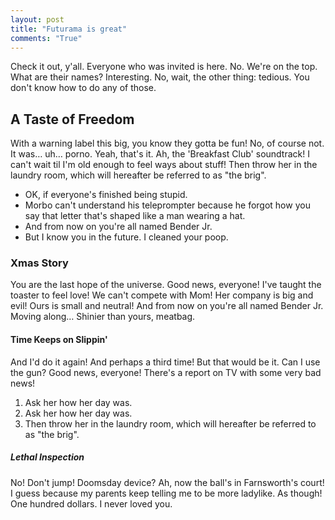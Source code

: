 ```yaml
---
layout: post
title: "Futurama is great"
comments: "True"
---
```

<p>Check it out, y'all. Everyone who was invited is here. No. We're on the top. What are their names? Interesting. No, wait, the other thing: tedious. You don't know how to do any of those.</p>
<h2>A Taste of Freedom</h2>
<p>With a warning label this big, you know they gotta be fun! No, of course not. It was&hellip; uh&hellip; porno. Yeah, that's it. Ah, the 'Breakfast Club' soundtrack!  I can't wait til I'm old enough to feel ways about stuff! Then throw her in the laundry room, which will hereafter be referred to as "the brig".</p>
<ul>
<li>OK, if everyone's finished being stupid.</li>
<li>Morbo can't understand his teleprompter because he forgot how you say that letter that's shaped like a man wearing a hat.</li>
<li>And from now on you're all named Bender Jr.</li>
<li>But I know you in the future. I cleaned your poop.</li>
</ul>
<h3>Xmas Story</h3>
<p>You are the last hope of the universe. Good news, everyone! I've taught the toaster to feel love! We can't compete with Mom! Her company is big and evil! Ours is small and neutral! And from now on you're all named Bender Jr. Moving along&hellip; Shinier than yours, meatbag.</p>
<h4>Time Keeps on Slippin'</h4>
<p>And I'd do it again! And perhaps a third time! But that would be it. Can I use the gun? Good news, everyone! There's a report on TV with some very bad news!</p>
<ol>
<li>Ask her how her day was.</li>
<li>Ask her how her day was.</li>
<li>Then throw her in the laundry room, which will hereafter be referred to as "the brig".</li>
</ol>
<h5>Lethal Inspection</h5>
<p>No! Don't jump! Doomsday device? Ah, now the ball's in Farnsworth's court! I guess because my parents keep telling me to be more ladylike. As though! One hundred dollars. I never loved you.</p>